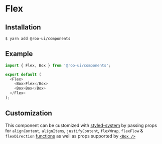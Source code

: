 # Flex

<!-- STORY -->

## Installation

```shell
$ yarn add @roo-ui/components
```

## Example

```js
import { Flex, Box } from '@roo-ui/components';

export default (
  <Flex>
    <Box>Flex</Box>
    <Box>Box</Box>
  </Flex>
);
```

## Customization

This component can be customized with [styled-system](https://github.com/jxnblk/styled-system) by passing props for `alignContent`, `alignItems`, `justifyContent`, `flexWrap`, `flexFlow` & `flexDirection` [functions](https://github.com/jxnblk/styled-system#table-of-style-props)
as well as props supported by [`<Box />`](../Box/README.md)
